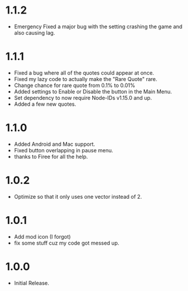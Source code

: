 # 1.1.2
- Emergency Fixed a major bug with the setting crashing the game and also causing lag.

# 1.1.1
- Fixed a bug where all of the quotes could appear at once.
- Fixed my lazy code to actually make the "Rare Quote" rare.
- Change chance for rare quote from 0.1% to 0.01%
- Added settings to Enable or Disable the button in the Main Menu.
- Set dependency to now require Node-IDs v1.15.0 and up.
- Added a few new quotes.

# 1.1.0
- Added Android and Mac support.
- Fixed button overlapping in pause menu.
- thanks to Firee for all the help.

# 1.0.2
- Optimize so that it only uses one vector instead of 2.

# 1.0.1
- Add mod icon (I forgot)
- fix some stuff cuz my code got messed up.

# 1.0.0
- Initial Release.